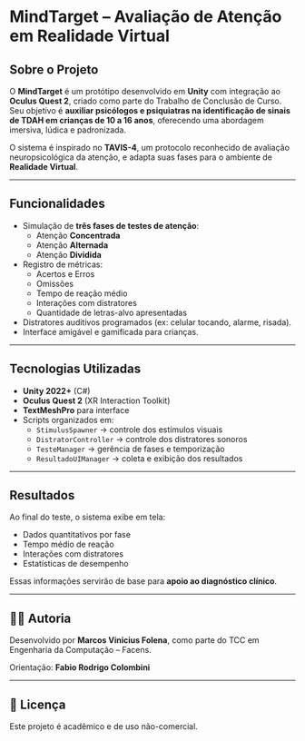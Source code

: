 # MindTarget – Avaliação de Atenção em Realidade Virtual

## Sobre o Projeto
O **MindTarget** é um protótipo desenvolvido em **Unity** com integração ao **Oculus Quest 2**, criado como parte do Trabalho de Conclusão de Curso.  
Seu objetivo é **auxiliar psicólogos e psiquiatras na identificação de sinais de TDAH em crianças de 10 a 16 anos**, oferecendo uma abordagem imersiva, lúdica e padronizada.

O sistema é inspirado no **TAVIS-4**, um protocolo reconhecido de avaliação neuropsicológica da atenção, e adapta suas fases para o ambiente de **Realidade Virtual**.

---

## Funcionalidades
- Simulação de **três fases de testes de atenção**:
  - Atenção **Concentrada**
  - Atenção **Alternada**
  - Atenção **Dividida**
- Registro de métricas:
  - Acertos e Erros
  - Omissões
  - Tempo de reação médio
  - Interações com distratores
  - Quantidade de letras-alvo apresentadas
- Distratores auditivos programados (ex: celular tocando, alarme, risada).
- Interface amigável e gamificada para crianças.

---

## Tecnologias Utilizadas
- **Unity 2022+** (C#)
- **Oculus Quest 2** (XR Interaction Toolkit)
- **TextMeshPro** para interface
- Scripts organizados em:
  - `StimulusSpawner` → controle dos estímulos visuais
  - `DistratorController` → controle dos distratores sonoros
  - `TesteManager` → gerência de fases e temporização
  - `ResultadoUIManager` → coleta e exibição dos resultados

---

## Resultados
Ao final do teste, o sistema exibe em tela:
- Dados quantitativos por fase
- Tempo médio de reação
- Interações com distratores
- Estatísticas de desempenho

Essas informações servirão de base para **apoio ao diagnóstico clínico**.

---

## 👨‍💻 Autoria
Desenvolvido por **Marcos Vinicius Folena**, como parte do TCC em Engenharia da Computação – Facens.  

Orientação: **Fabio Rodrigo Colombini**

---

## 📜 Licença
Este projeto é acadêmico e de uso não-comercial.
